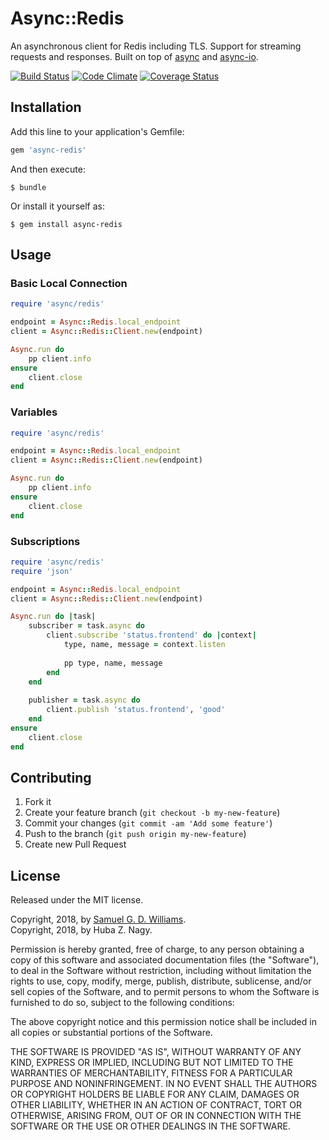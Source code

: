 # Async::Redis

An asynchronous client for Redis including TLS. Support for streaming requests and responses. Built on top of [async] and [async-io].

[![Build Status](https://secure.travis-ci.org/socketry/async-redis.svg)](https://travis-ci.org/socketry/async-redis)
[![Code Climate](https://codeclimate.com/github/socketry/async-redis.svg)](https://codeclimate.com/github/socketry/async-redis)
[![Coverage Status](https://coveralls.io/repos/socketry/async-redis/badge.svg)](https://coveralls.io/r/socketry/async-redis)

[async]: https://github.com/socketry/async
[async-io]: https://github.com/socketry/async-io

## Installation

Add this line to your application's Gemfile:

```ruby
gem 'async-redis'
```

And then execute:

	$ bundle

Or install it yourself as:

	$ gem install async-redis

## Usage

### Basic Local Connection

```ruby
require 'async/redis'

endpoint = Async::Redis.local_endpoint
client = Async::Redis::Client.new(endpoint)

Async.run do
	pp client.info
ensure
	client.close
end
```

### Variables

```ruby
require 'async/redis'

endpoint = Async::Redis.local_endpoint
client = Async::Redis::Client.new(endpoint)

Async.run do
	pp client.info
ensure
	client.close
end
```

### Subscriptions

```ruby
require 'async/redis'
require 'json'

endpoint = Async::Redis.local_endpoint
client = Async::Redis::Client.new(endpoint)

Async.run do |task|
	subscriber = task.async do
		client.subscribe 'status.frontend' do |context|
			type, name, message = context.listen
			
			pp type, name, message
		end
	end
	
	publisher = task.async do
		client.publish 'status.frontend', 'good'
	end
ensure
	client.close
end
```

## Contributing

1. Fork it
2. Create your feature branch (`git checkout -b my-new-feature`)
3. Commit your changes (`git commit -am 'Add some feature'`)
4. Push to the branch (`git push origin my-new-feature`)
5. Create new Pull Request

## License

Released under the MIT license.

Copyright, 2018, by [Samuel G. D. Williams](http://www.codeotaku.com/samuel-williams).  
Copyright, 2018, by Huba Z. Nagy.  

Permission is hereby granted, free of charge, to any person obtaining a copy
of this software and associated documentation files (the "Software"), to deal
in the Software without restriction, including without limitation the rights
to use, copy, modify, merge, publish, distribute, sublicense, and/or sell
copies of the Software, and to permit persons to whom the Software is
furnished to do so, subject to the following conditions:

The above copyright notice and this permission notice shall be included in
all copies or substantial portions of the Software.

THE SOFTWARE IS PROVIDED "AS IS", WITHOUT WARRANTY OF ANY KIND, EXPRESS OR
IMPLIED, INCLUDING BUT NOT LIMITED TO THE WARRANTIES OF MERCHANTABILITY,
FITNESS FOR A PARTICULAR PURPOSE AND NONINFRINGEMENT. IN NO EVENT SHALL THE
AUTHORS OR COPYRIGHT HOLDERS BE LIABLE FOR ANY CLAIM, DAMAGES OR OTHER
LIABILITY, WHETHER IN AN ACTION OF CONTRACT, TORT OR OTHERWISE, ARISING FROM,
OUT OF OR IN CONNECTION WITH THE SOFTWARE OR THE USE OR OTHER DEALINGS IN
THE SOFTWARE.
